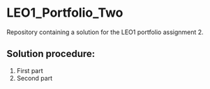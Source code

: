 # LEO1_Portfolio_Two
Repository containing a solution for the LEO1 portfolio assignment 2.


## Solution procedure:
1. First part
2. Second part
